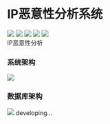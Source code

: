 # IP恶意性分析系统
![](https://img.shields.io/badge/license-WTFPL-blue.svg) ![](https://img.shields.io/github/repo-size/JX-Wang/IP-Analysis.svg) ![](https://img.shields.io/bitbucket/issues-raw/JX-Wang/IP-Analysis.svg) ![](https://img.shields.io/github/forks/JX-Wang/IP-Analysis.svg?label=Fork) ![](https://img.shields.io/github/stars/JX-Wang/IP-Analysis.svg?style=social)  
IP恶意性分析
### 系统架构
![](https://github.com/JX-Wang/IP-Analysis/blob/master/new_frame.jpg)
### 数据库架构
![](https://github.com/JX-Wang/IP-Analysis/blob/master/new_frame.jpg)
developing...
